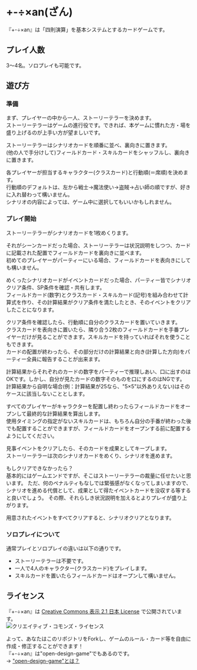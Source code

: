 +-÷×an(ざん)
=================

『+-÷×an』は「四則演算」を基本システムとするカードゲームです。


プレイ人数
----------

3～4名。ソロプレイも可能です。  


遊び方
------

### 準備

まず、プレイヤーの中から一人、ストーリーテラーを決めます。  
ストーリーテラーはゲームの進行役です。できれば、本ゲームに慣れた方・場を盛り上げるのが上手い方が望ましいです。  

ストーリーテラーはシナリオカードを順番に並べ、裏向きに置きます。  
(他の人で手分けして)フィールドカード・スキルカードをシャッフルし、裏向きに置きます。  

各プレイヤーが担当するキャラクター(クラスカード)と行動順(＝席順)を決めます。  
行動順のデフォルトは、左から戦士→魔法使い→盗賊→占い師の順ですが、好きに入れ替わって構いません。  
シナリオの内容によっては、ゲーム中に選択してもいいかもしれません。  

### プレイ開始

ストーリーテラーがシナリオカードを1枚めくります。  

それがシーンカードだった場合、ストーリーテラーは状況説明をしつつ、カードに記載された配置でフィールドカードを裏向きに並べます。  
初めてのプレイヤーがパーティーにいる場合、フィールドカードを表向きにしても構いません。  

めくったシナリオカードがイベントカードだった場合、パーティー皆でシナリオクリア条件、SP条件を確認・共有します。  
フィールドカード(数字)とクラスカード・スキルカード(記号)を組み合わせて計算式を作り、その計算結果がクリア条件を満たしたとき、そのイベントをクリアしたことになります。  

クリア条件を確認したら、行動順に自分のクラスカードを置いていきます。  
クラスカードを表向きに置いたら、隣り合う2枚のフィールドカードを手番プレイヤーだけが見ることができます。スキルカードを持っていればそれを使うこともできます。  
カードの配置が終わったら、その部分だけの計算結果と向き(計算した方向)をパーティー全員に報告することが出来ます。  

計算結果からそれぞれのカードの数字をパーティーで推理しあい、口に出すのはOKです。しかし、自分が見たカードの数字そのものを口にするのはNGです。
計算結果から自明な場合(例：計算結果が25なら、"5×5"以外ありえない)はそのケースに該当しないこととします。  

すべてのプレイヤーがキャラクターを配置し終わったらフィールドカードをオープンして最終的な計算結果を算出します。  
使用タイミングの指定がないスキルカードは、もちろん自分の手番が終わった後でも配置することができますが、フィールドカードをオープンする前に配置するようにしてください。  

見事イベントをクリアしたら、そのカードを成果としてキープします。  
ストーリーテラーは次のシナリオカードをめくり、シナリオを進めます。  

もしクリアできなかったら？  
基本的にはゲームエンドですが、そこはストーリーテラーの裁量に任せたいと思います。
ただ、何のペナルティもなしでは緊張感がなくなってしまいますので、シナリオを進める代償として、成果として得たイベントカードを没収する等すると良いでしょう。
その際、それらしき状況説明を加えるとよりプレイが盛り上がります。  

用意されたイベントをすべてクリアすると、シナリオクリアとなります。

### ソロプレイについて

通常プレイとソロプレイの違いは以下の通りです。
* ストーリーテラーは不要です。
* 一人で4人のキャラクター(クラスカード)をプレイします。
* スキルカードを置いたらフィールドカードはオープンして構いません。


ライセンス
----------

『+-÷×an』は [Creative Commons 表示 2.1 日本 License](http://creativecommons.org/licenses/by/2.1/jp/) で公開されています。  
![クリエイティブ・コモンズ・ライセンス](http://i.creativecommons.org/l/by/2.1/jp/88x31.png)  

よって、あなたはこのリポジトリをForkし、ゲームのルール・カード等を自由に作成・修正することができます！  
『+-÷×an』は"open-design-game"でもあるのです。  
→ ["open-design-game"とは？](http://open-design-games.net/index.php/about)  
